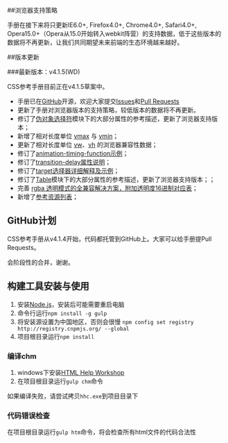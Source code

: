 ##浏览器支持策略

手册在接下来将只更新IE6.0+, Firefox4.0+, Chrome4.0+, Safari4.0+, Opera15.0+（Opera从15.0开始转入webkit阵营）的支持数据，低于这些版本的数据将不再更新，让我们共同期望未来前端的生态环境越来越好。

##版本更新

###最新版本：v4.1.5(WD)

CSS参考手册目前正在v4.1.5草案中。

* 手册已在[GitHub](https://github.com/doyoe/css-handbook)开源，欢迎大家提交[Issues](https://github.com/doyoe/css-handbook/issues)和[Pull Requests](https://github.com/doyoe/css-handbook/pulls)
* 更新了手册对浏览器版本的支持策略，较低版本的数据将不再更新。</li>
* 修订了[伪对象选择符](http://css.doyoe.com/selectors/pseudo-element/index.htm)模块下的大部分属性的参考描述，更新了浏览器支持版本；
* 新增了相对长度单位 [vmax](http://css.doyoe.com/units/length/vmax.htm) 与 [vmin](http://css.doyoe.com/units/length/vmin.htm)；
* 更新了相对长度单位 [vw](http://css.doyoe.com/units/length/vw.htm)、[vh](http://css.doyoe.com/units/length/vh.htm) 的浏览器兼容性数据；
* 修订了[animation-timing-function示例](http://css.doyoe.com/properties/transition/transition-timing-function.htm)；
* 修订了[transition-delay属性说明](http://css.doyoe.com/properties/transition/transition-delay.htm)；
* 修订了[target选择器详细解释及示例](http://css.doyoe.com/selectors/pseudo-classes/target.htm)；
* 修订了[Table](http://css.doyoe.com/properties/table/index.htm)模块下的大部分属性的参考描述，更新了浏览器支持版本；；
* 完善 [rgba 透明模式的全兼容解决方案，附加透明度16进制对应表](http://css.doyoe.com/values/color/rgba.htm)；
* 新增了[参考资源列表](http://css.doyoe.com/experience/refer.htm)；

## GitHub计划

CSS参考手册从v4.1.4开始，代码都托管到GitHub上。大家可以给手册提Pull Requests。

会阶段性的合并，谢谢。

## 构建工具安装与使用

1. 安装[Node.js](http://nodejs.org/download/)，安装后可能需要重启电脑
1. 命令行运行`npm install -g gulp `
1. 将安装源设置为中国地区，否则会很慢 `npm config set registry http://registry.cnpmjs.org/ --global`
1. 项目根目录运行`npm install`

### 编译chm

1. windows下安装[HTML Help Workshop](http://download.microsoft.com/download/0/A/9/0A939EF6-E31C-430F-A3DF-DFAE7960D564/htmlhelp.exe)
1. 在项目根目录运行`gulp chm`命令

如果编译失败，请尝试拷贝`hhc.exe`到项目目录下

### 代码错误检查

在项目根目录运行`gulp htm`命令，将会检查所有html文件的代码合法性
